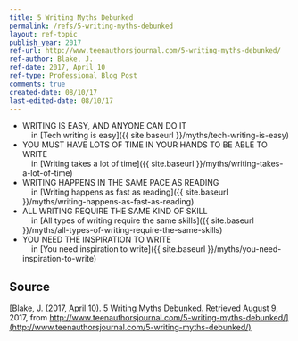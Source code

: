 ```yaml
---
title: 5 Writing Myths Debunked
permalink: /refs/5-writing-myths-debunked
layout: ref-topic
publish_year: 2017
ref-url: http://www.teenauthorsjournal.com/5-writing-myths-debunked/
ref-author: Blake, J.
ref-date: 2017, April 10
ref-type: Professional Blog Post
comments: true
created-date: 08/10/17
last-edited-date: 08/10/17
---
```


* WRITING IS EASY, AND ANYONE CAN DO IT<br />&nbsp;&nbsp;&nbsp;&nbsp;in [Tech writing is easy]({{ site.baseurl }}/myths/tech-writing-is-easy)
* YOU MUST HAVE LOTS OF TIME IN YOUR HANDS TO BE ABLE TO WRITE<br />&nbsp;&nbsp;&nbsp;&nbsp;in [Writing takes a lot of time]({{ site.baseurl }}/myths/writing-takes-a-lot-of-time)
* WRITING HAPPENS IN THE SAME PACE AS READING<br />&nbsp;&nbsp;&nbsp;&nbsp;in [Writing happens as fast as reading]({{ site.baseurl }}/myths/writing-happens-as-fast-as-reading)
* ALL WRITING REQUIRE THE SAME KIND OF SKILL<br />&nbsp;&nbsp;&nbsp;&nbsp;in [All types of writing require the same skills]({{ site.baseurl }}/myths/all-types-of-writing-require-the-same-skills)
* YOU NEED THE INSPIRATION TO WRITE<br />&nbsp;&nbsp;&nbsp;&nbsp;in [You need inspiration to write]({{ site.baseurl }}/myths/you-need-inspiration-to-write)

## Source

[Blake, J. (2017, April 10). 5 Writing Myths Debunked. Retrieved August 9, 2017, from http://www.teenauthorsjournal.com/5-writing-myths-debunked/](http://www.teenauthorsjournal.com/5-writing-myths-debunked/)
